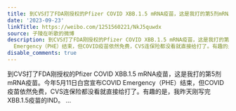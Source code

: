 ```yaml
---
title: 到CVS打了FDA刚授权的Pfizer COVID XBB.1.5 mRNA疫苗，这是我打的第5剂mRNA疫苗。今年5月11日白宫宣布COVID Emergency（PHE）结束，但COVID疫苗依然免费，CVS连...
date: '2023-09-23'
linkTitle: https://weibo.com/1251560221/NkJ5quwdx
source: 子陵在听歌的微博
description: 到CVS打了FDA刚授权的Pfizer COVID XBB.1.5 mRNA疫苗，这是我打的第5剂mRNA疫苗。今年5月11日白宫宣布COVID
  Emergency（PHE）结束，但COVID疫苗依然免费，CVS连保险都没看就直接给打了。有趣的是，我昨天刚写完XBB.1.5疫苗的IND。  ...
disable_comments: true
---
```

到CVS打了FDA刚授权的Pfizer COVID XBB.1.5 mRNA疫苗，这是我打的第5剂mRNA疫苗。今年5月11日白宫宣布COVID Emergency（PHE）结束，但COVID疫苗依然免费，CVS连保险都没看就直接给打了。有趣的是，我昨天刚写完XBB.1.5疫苗的IND。  ...